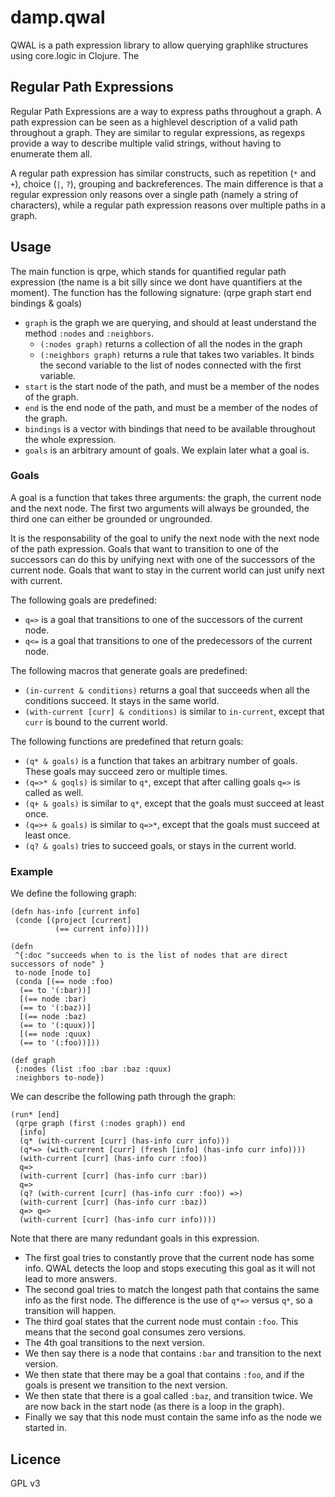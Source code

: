 # damp.qwal

QWAL is a path expression library to allow querying graphlike structures using core.logic in Clojure.
The 

## Regular Path Expressions
Regular Path Expressions are a way to express paths throughout a graph. A path expression can be seen as a highlevel description of a valid
path throughout a graph. They are similar to regular expressions, as regexps provide a way to describe multiple valid strings, without having to
enumerate them all.

A regular path expression has similar constructs, such as repetition (`*` and `+`), choice (`|`, `?`), grouping and backreferences.
The main difference is that a regular expression only reasons over a single path (namely a string of characters), while a regular path expression
reasons over multiple paths in a graph.

## Usage
The main function is qrpe, which stands for quantified regular path expression (the name is a bit silly since we dont have quantifiers at the moment).
The function has the following signature:
    (qrpe graph start end bindings & goals)

* `graph` is the graph we are querying, and should at least understand the method `:nodes` and `:neighbors`.
    * `(:nodes graph)` returns a collection of all the nodes in the graph
    * `(:neighbors graph)` returns a rule that takes two variables. It binds the second variable to the list of nodes connected with the first variable.
* `start` is the start node of the path, and must be a member of the nodes of the graph.
* `end` is the end node of the path, and must be a member of the nodes of the graph.
* `bindings` is a vector with bindings that need to be available throughout the whole expression.
* `goals` is an arbitrary amount of goals. We explain later what a goal is.


### Goals
A goal is a function that takes three arguments: the graph, the current node and the next node.
The first two arguments will always be grounded, the third one can either be grounded or ungrounded.

It is the responsability of the goal to unify the next node with the next node of the path expression.
Goals that want to transition to one of the successors can do this by unifying next with one of the successors of the current node.
Goals that want to stay in the current world can just unify next with current.


The following goals are predefined:

* `q=>` is a goal that transitions to one of the successors of the current node. 
* `q<=` is a goal that transitions to one of the predecessors of the current node.

The following macros that generate goals are predefined:

* `(in-current & conditions)` returns a goal that succeeds when all the conditions succeed. It stays in the same world.
* `(with-current [curr] & conditions)` is similar to `in-current`, except that `curr` is bound to the current world.

The following functions are predefined that return goals:

* `(q* & goals)` is a function that takes an arbitrary number of goals. These goals may succeed zero or multiple times.
* `(q=>* & goqls)` is similar to `q*`, except that after calling goals `q=>` is called as well.
* `(q+ & goals)` is similar to `q*`, except that the goals must succeed at least once.
* `(q=>+ & goals)` is similar to `q=>*`, except that the goals must succeed at least once.
* `(q? & goals)` tries to succeed goals, or stays in the current world. 


### Example
We define the following graph:

    (defn has-info [current info]
     (conde [(project [current]
              (== current info))]))
    
    (defn
     ^{:doc "succeeds when to is the list of nodes that are direct successors of node" }
     to-node [node to]
     (conda [(== node :foo)
      (== to '(:bar))]
      [(== node :bar)
      (== to '(:baz))]
      [(== node :baz)
      (== to '(:quux))]
      [(== node :quux)
      (== to '(:foo))]))

    (def graph
     {:nodes (list :foo :bar :baz :quux)
     :neighbors to-node})

We can describe the following path through the graph:

    (run* [end]
     (qrpe graph (first (:nodes graph)) end
      [info]
      (q* (with-current [curr] (has-info curr info)))
      (q*=> (with-current [curr] (fresh [info] (has-info curr info))))
      (with-current [curr] (has-info curr :foo))
      q=>
      (with-current [curr] (has-info curr :bar))
      q=>
      (q? (with-current [curr] (has-info curr :foo)) =>)
      (with-current [curr] (has-info curr :baz))
      q=> q=>
      (with-current [curr] (has-info curr info))))

Note that there are many redundant goals in this expression.

* The first goal tries to constantly prove that the current node has some info. QWAL detects the loop and stops executing this goal as it will not lead to more answers.
* The second goal tries to match the longest path that contains the same info as the first node. The difference is the use of `q*=>` versus `q*`, so a transition will happen.
* The third goal states that the current node must contain `:foo`. This means that the second goal consumes zero versions.
* The 4th goal transitions to the next version.
* We then say there is a node that contains `:bar` and transition to the next version.
* We then state that there may be a goal that contains `:foo`, and if the goals is present we transition to the next version.
* We then state that there is a goal called `:baz`, and transition twice. We are now back in the start node (as there is a loop in the graph).
* Finally we say that this node must contain the same info as the node we started in.

## Licence
GPL v3
